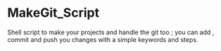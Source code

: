 # MakeGit_Script
Shell script to make your projects and handle the git too ; you can add , commit and push you changes with a simple keywords and steps.
